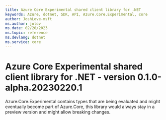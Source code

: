 ```yaml
---
title: Azure Core Experimental shared client library for .NET
keywords: Azure, dotnet, SDK, API, Azure.Core.Experimental, core
author: JoshLove-msft
ms.author: jolov
ms.date: 02/20/2023
ms.topic: reference
ms.devlang: dotnet
ms.service: core
---
```

# Azure Core Experimental shared client library for .NET - version 0.1.0-alpha.20230220.1 


Azure.Core.Experimental contains types that are being evaluated and might eventually become part of Azure.Core, this library would always stay in a preview version and might allow breaking changes.

